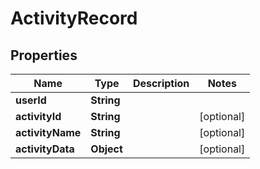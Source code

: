 
# ActivityRecord

## Properties
Name | Type | Description | Notes
------------ | ------------- | ------------- | -------------
**userId** | **String** |  | 
**activityId** | **String** |  |  [optional]
**activityName** | **String** |  |  [optional]
**activityData** | **Object** |  |  [optional]



